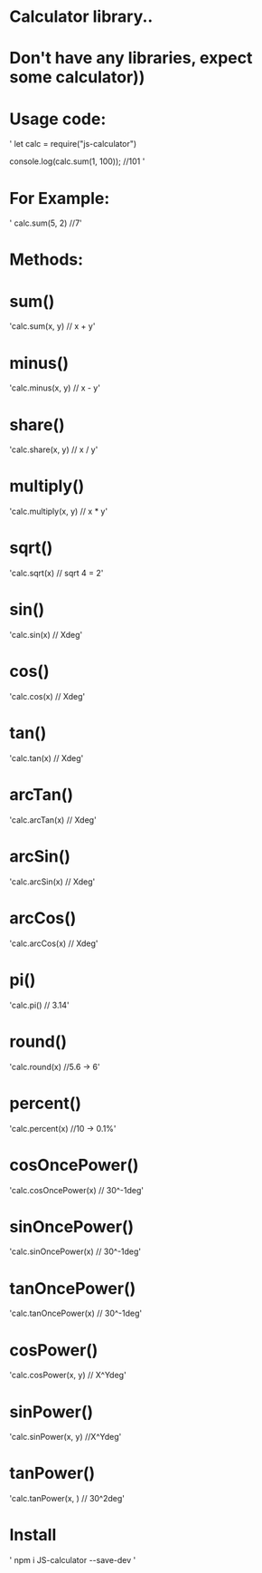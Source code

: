 # Calculator library..

# Don't have any libraries, expect some calculator))

# Usage code:

'
let calc = require("js-calculator")

console.log(calc.sum(1, 100)); //101
'

# For Example:

' calc.sum(5, 2) //7'

# Methods:

# sum()

'calc.sum(x, y) // x + y'

# minus()

'calc.minus(x, y) // x - y'

# share()

'calc.share(x, y) // x / y'

# multiply()

'calc.multiply(x, y) // x \* y'

# sqrt()

'calc.sqrt(x) // sqrt 4 = 2'

# sin()

'calc.sin(x) // Xdeg'

# cos()

'calc.cos(x) // Xdeg'

# tan()

'calc.tan(x) // Xdeg'

# arcTan()

'calc.arcTan(x) // Xdeg'

# arcSin()

'calc.arcSin(x) // Xdeg'

# arcCos()

'calc.arcCos(x) // Xdeg'

# pi()

'calc.pi() // 3.14'

# round()

'calc.round(x) //5.6 -> 6'

# percent()

'calc.percent(x) //10 -> 0.1%'

# cosOncePower()

'calc.cosOncePower(x) // 30^-1deg'

# sinOncePower()

'calc.sinOncePower(x) // 30^-1deg'

# tanOncePower()

'calc.tanOncePower(x) // 30^-1deg'

# cosPower()

'calc.cosPower(x, y) // X^Ydeg'

# sinPower()

'calc.sinPower(x, y) //X^Ydeg'

# tanPower()

'calc.tanPower(x, ) // 30^2deg'

# Install

' npm i JS-calculator --save-dev '
